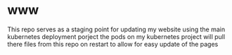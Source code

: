 # www
This repo serves as a staging point for updating my website using the main kubernetes deployment porject
the pods on my kubernetes project will pull there files from this repo on restart to allow for easy update of the pages

